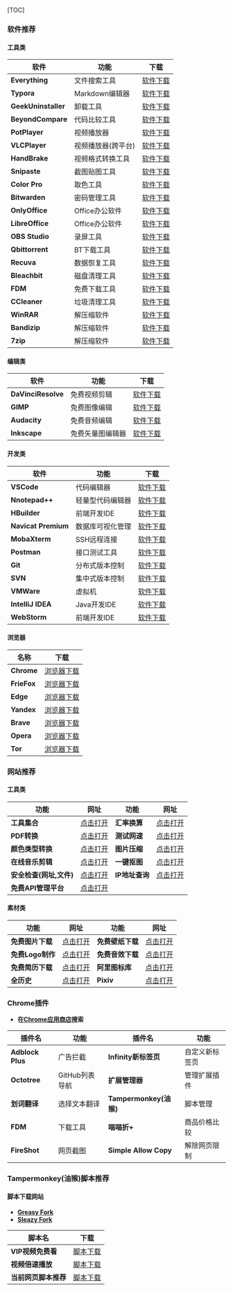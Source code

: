 [TOC]

### 软件推荐

#### 工具类

| 软件 | 功能 | 下载 |
| ---- | ---- | ---- |
|**Everything** |文件搜索工具|   [软件下载](https://www.voidtools.com/zh-cn/downloads/)|
|**Typora**|Markdown编辑器|[软件下载](https://www.typora.io/)|
|**GeekUninstaller**| 卸载工具|[软件下载](https://geekuninstaller.com/download)|
|**BeyondCompare**|代码比较工具|   [软件下载](https://www.scootersoftware.com/download.php)|
|**PotPlayer** |视频播放器|[软件下载](https://potplayer.daum.net/)|
|**VLCPlayer** |视频播放器(跨平台)|[软件下载](https://www.videolan.org/vlc/index.zh_CN.html)|
|**HandBrake** |视频格式转换工具|[软件下载](https://handbrake.fr/downloads.php)|
|**Snipaste**         |截图贴图工具 | [软件下载](https://zh.snipaste.com/)|
|**Color Pro**         |取色工具 |[软件下载](https://github.com/wangxiaoting666/Colors)|
|**Bitwarden**         |密码管理工具|  [软件下载](https://bitwarden.com/download/)|
|**OnlyOffice**        | Office办公软件 |  [软件下载](https://www.onlyoffice.com/zh/download-desktop.aspx?from=home-use)|
|**LibreOffice**        | Office办公软件 | [软件下载](https://www.libreoffice.org/download/download/)|
|**OBS Studio**         |录屏工具| [软件下载](https://obsproject.com/)|
|**Qbittorrent**         |BT下载工具| [软件下载](https://www.qbittorrent.org/download.php)|
|**Recuva**        | 数据恢复工具 | [软件下载](https://www.ccleaner.com/recuva/download)|
|**Bleachbit**         |磁盘清理工具|  [软件下载](https://www.bleachbit.org/download)|
|**FDM**         |免费下载工具| [软件下载](https://www.freedownloadmanager.org/zh/)|
|**CCleaner** |垃圾清理工具| [软件下载](https://www.ccleaner.com/ccleaner/download) |
|**WinRAR** |解压缩软件| [软件下载](https://www.win-rar.com/start.html?&L=7) |
|**Bandizip** |解压缩软件| [软件下载](https://cn.bandisoft.com/bandizip/) |
|**7zip** |解压缩软件| [软件下载](https://www.7-zip.org/) |

#### 编辑类

| 软件 | 功能 | 下载 |
| ---- | ---- | ---- |
|**DaVinciResolve** |免费视频剪辑  | [软件下载](http://www.blackmagicdesign.com/cn/products/davinciresolve/)|
|**GIMP**| 免费图像编辑 | [软件下载](https://www.gimp.org/downloads/)|
|**Audacity** |免费音频编辑|  [软件下载](https://audacity.onl/download/)|
|**Inkscape** |免费矢量图编辑器 |[软件下载](https://inkscape.org/)|

#### 开发类

| 软件                | 功能             | 下载                                                         |
| ------------------- | ---------------- | ------------------------------------------------------------ |
| **VSCode**          | 代码编辑器       | [软件下载](https://code.visualstudio.com/)                   |
| **Nnotepad++**      | 轻量型代码编辑器 | [软件下载](https://notepad-plus-plus.org/downloads/)         |
| **HBuilder**        | 前端开发IDE      | [软件下载](https://www.dcloud.io/hbuilderx.html)             |
| **Navicat Premium** | 数据库可视化管理 | [软件下载](http://www.navicat.com.cn/download/navicat-premium) |
| **MobaXterm**       | SSH远程连接      | [软件下载](https://mobaxterm.mobatek.net/download.html)      |
| **Postman**         | 接口测试工具     | [软件下载](https://www.postman.com/downloads/)               |
| **Git**             | 分布式版本控制   | [软件下载](https://git-scm.com/downloads)                    |
| **SVN**             | 集中式版本控制   | [软件下载](https://tortoisesvn.net/downloads.html)           |
| **VMWare**          | 虚拟机           | [软件下载](https://www.vmware.com/cn/products/workstation-pro/workstation-pro-evaluation.html) |
| **IntelliJ IDEA**   | Java开发IDE      | [软件下载](https://www.jetbrains.com/zh-cn/idea/)            |
| **WebStorm**        | 前端开发IDE      | [软件下载](https://www.jetbrains.com/zh-cn/webstorm/)        |

#### 浏览器

| 名称        | 下载                                                     |
| ----------- | -------------------------------------------------------- |
| **Chrome**  | [浏览器下载](https://www.google.com/intl/zh-CN/chrome/)  |
| **FrieFox** | [浏览器下载](https://www.mozilla.org/zh-CN/firefox/new/) |
| **Edge**    | [浏览器下载](https://www.microsoft.com/zh-cn/edge)       |
| **Yandex**  | [浏览器下载](https://browser.yandex.com/)                |
| **Brave**   | [浏览器下载](https://brave.com/zh/)                      |
| **Opera**   | [浏览器下载](https://www.opera.com/zh-cn)                |
| **Tor**     | [浏览器下载](https://www.torproject.org/zh-CN/)          |

### 网站推荐

#### 工具类

| 功能                    | 网址                                          | 功能           | 网址                                                         |
| ----------------------- | --------------------------------------------- | -------------- | ------------------------------------------------------------ |
| **工具集合**            | [点击打开](https://tools.miku.ac/)            | **汇率换算**   | [点击打开](https://www1.oanda.com/lang/cns/currency/converter/) |
| **PDF转换**             | [点击打开](https://www.alltoall.net/)         | **测试网速**   | [点击打开](https://fast.com/ja/)                             |
| **颜色类型转换**        | [点击打开](https://sunpma.com/other/rgb/)     | **图片压缩**   | [点击打开](https://tinypng.com/)                             |
| **在线音乐剪辑**        | [点击打开](https://www.bearaudiotool.com/zh/) | **一键抠图**   | [点击打开](https://www.remove.bg/zh)                         |
| **安全检查(网址,文件)** | [点击打开](https://www.virustotal.com/gui/)   | **IP地址查询** | [点击打开](https://www.ipaddress.com/)                       |
| **免费API管理平台**     | [点击打开](http://112.124.4.201/)             |                |                                                              |

#### 素材类

| 功能             | 网址                                    | 功能             | 网址                                 |
| ---------------- | --------------------------------------- | ---------------- | ------------------------------------ |
| **免费图片下载** | [点击打开](https://pixabay.com/zh/)     | **免费壁纸下载** | [点击打开](https://wallhaven.cc/)    |
| **免费Logo制作** | [点击打开](http://www.uugai.com/)       | **免费音效下载** | [点击打开](https://www.aigei.com/)   |
| **免费简历下载** | [点击打开](http://www.gerenjianli.com/) | **阿里图标库**   | [点击打开](https://www.iconfont.cn/) |
| **全历史**       | [点击打开](https://www.allhistory.com/) | **Pixiv**        | [点击打开](https://www.pixiv.net/)   |

### Chrome插件

- **在[Chrome应用商店](https://chrome.google.com/webstore/category/extensions?hl=zh-CN)搜索**

| 插件名           | 功能           | 插件名                 | 功能           |
| ---------------- | -------------- | ---------------------- | -------------- |
| **Adblock Plus** | 广告拦截       | **Infinity新标签页**   | 自定义新标签页 |
| **Octotree**     | GitHub列表导航 | **扩展管理器**         | 管理扩展插件   |
| **划词翻译**     | 选择文本翻译   | **Tampermonkey(油猴)** | 脚本管理       |
| **FDM**          | 下载工具       | **喵喵折+**            | 商品价格比较   |
| **FireShot**     | 网页截图       | **Simple Allow Copy**  | 解除网页限制   |

### Tampermonkey(油猴)脚本推荐

#### 脚本下载网站

- **[Greasy Fork](https://greasyfork.org/zh-CN)**
- **[Sleazy Fork](https://sleazyfork.org/zh-CN)**

| 脚本名               | 下载                                                         |
| -------------------- | ------------------------------------------------------------ |
| **VIP视频免费看**    | [脚本下载](https://greasyfork.org/zh-CN/scripts/394492-timerd-%E7%BD%91%E7%BB%9C%E7%94%B5%E8%A7%86-%E8%85%BE%E8%AE%AF-%E7%88%B1%E5%A5%87%E8%89%BA-%E8%8A%92%E6%9E%9C-%E4%BC%98%E9%85%B7-%E4%B9%90%E8%A7%86-b%E7%AB%99-%E5%9C%9F%E8%B1%86-%E6%90%9C%E7%8B%90-1905%E7%AD%89-vip%E8%A7%86%E9%A2%91%E5%85%8D%E8%B4%B9%E7%9C%8B-2021-03-24-%E6%9B%B4%E6%96%B0) |
| **视频倍速播放**     | [脚本下载](https://greasyfork.org/zh-CN/scripts/383265-%E5%80%8D%E9%80%9F%E6%92%AD%E6%94%BE) |
| **当前网页脚本推荐** | [脚本下载](https://greasyfork.org/zh-CN/scripts/24508-userscript-show-site-all-userjs) |

